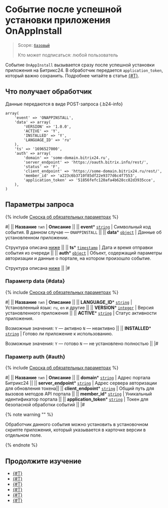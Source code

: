 # Событие после успешной установки приложения OnAppInstall

> Scope: [`базовый`](../../scopes/permissions.md)
>
> Кто может подписаться: любой пользователь

Событие `OnAppInstall` вызывается сразу после успешной установки приложения на Битрикс24. В обработчик передается `application_token`, который важно сохранить. Подробнее читайте в статье [{#T}](../../events/safe-event-handlers.md).

## Что получает обработчик

Данные передаются в виде POST-запроса {.b24-info}

```
array(
    'event' => 'ONAPPINSTALL',
    'data' => array(
        'VERSION' => '1.0.0',
        'ACTIVE' => 'Y',
        'INSTALLED' => 'Y',
        'LANGUAGE_ID' => 'ru'
    ),
    'ts' => '1696527000',
    'auth' => array(
        'domain' => 'some-domain.bitrix24.ru',
        'server_endpoint' => 'https://oauth.bitrix.info/rest/',   
        'status' => 'F',
        'client_endpoint' => 'https://some-domain.bitrix24.ru/rest/',   
        'member_id' => 'a223c6b3710f85df22e9377d6c4f7553',
        'application_token' => '51856fefc120afa4b628cc82d3935cce',        
    ),
)
```

## Параметры запроса

{% include [Сноска об обязательных параметрах](../../../_includes/required.md) %}

#|
|| **Название**
`тип` | **Описание** ||
|| **event***
[`string`](../../data-types.md) | Символьный код события. В данном случае — `ONAPPINSTALL` ||
|| **data***
[`object`](../../data-types.md) | Данные об установленном приложении.

Структура описана [ниже](#data) ||
|| **ts***
[`timestamp`](../../data-types.md) | Дата и время отправки события из очереди ||
|| **auth***
[`object`](../../data-types.md) | Объект, содержащий параметры авторизации и данные о портале, на котором произошло событие.

Структура описана [ниже](#auth) ||
|#

### Параметр data {#data}

{% include [Сноска об обязательных параметрах](../../../_includes/required.md) %}

#|
|| **Название**
`тип` | **Описание** ||
|| **LANGUAGE_ID***
[`string`](../../data-types.md) | Установленный язык: `ru`, `en` и другие ||
|| **VERSION***
[`integer`](../../data-types.md) | Версия установленного приложения ||
|| **ACTIVE***
[`string`](../../data-types.md) | Статус активности приложения. 

Возможные значения:
`Y` — активно
`N` — неактивно ||
|| **INSTALLED***
[`string`](../../data-types.md) | Готово ли приложение к использованию. 

Возможные значения: 
`Y` — готово
`N` — не установлено полностью ||
|#

### Параметр auth {#auth}

{% include [Сноска об обязательных параметрах](../../../_includes/required.md) %}

#|
|| **Название**
`тип` | **Описание** ||
|| **domain***
[`string`](../../data-types.mdd) | Адрес портала Битрикс24 ||
|| **server_endpoint***
[`string`](../../data-types.md) | Адрес сервера авторизации для обновления токена||
|| **client_endpoint***
[`string`](../../data-types.md) | Общий путь для вызовов методов API портала ||
|| **member_id***
[`string`](../../data-types.md) | Уникальный идентификатор портала ||
|| **application_token***
[`string`](../../data-types.md) | Токен для безопасной обработки событий ||
|#

{% note warning "" %}

 Обработчик данного события можно установить в установочном скрипте приложения, который указывается в карточке версии в отдельном поле.

{% endnote %}

## Продолжите изучение

- [{#T}](../../events/index.md)
- [{#T}](../../events/event-bind.md)
- [{#T}](./on-app-payment.md)
- [{#T}](./on-app-method-confirm.md)
- [{#T}](./on-user-add.md)
- [{#T}](./on-app-uninstall.md)